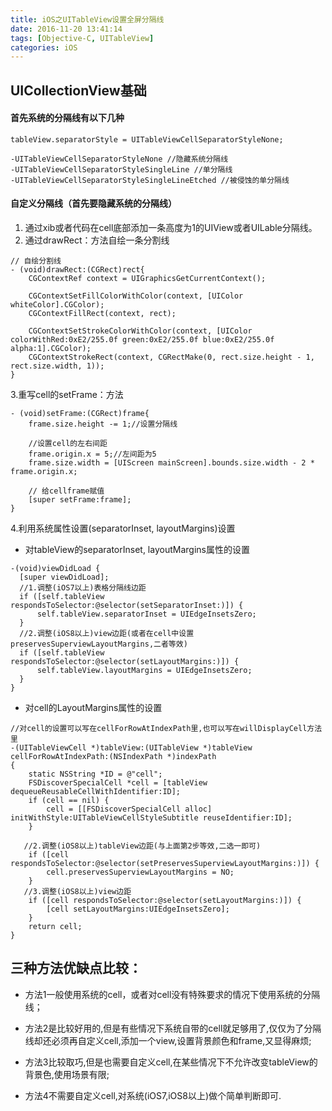 ```yaml
---
title: iOS之UITableView设置全屏分隔线
date: 2016-11-20 13:41:14
tags: [Objective-C, UITableView]
categories: iOS
---
```


## UICollectionView基础
#### 首先系统的分隔线有以下几种
```
tableView.separatorStyle = UITableViewCellSeparatorStyleNone;

-UITableViewCellSeparatorStyleNone //隐藏系统分隔线
-UITableViewCellSeparatorStyleSingleLine //单分隔线
-UITableViewCellSeparatorStyleSingleLineEtched //被侵蚀的单分隔线
```

<!-- more -->

#### 自定义分隔线（首先要隐藏系统的分隔线）
1. 通过xib或者代码在cell底部添加一条高度为1的UIView或者UILable分隔线。
2. 通过drawRect：方法自绘一条分割线

```
// 自绘分割线
- (void)drawRect:(CGRect)rect{
    CGContextRef context = UIGraphicsGetCurrentContext();

    CGContextSetFillColorWithColor(context, [UIColor whiteColor].CGColor);
    CGContextFillRect(context, rect);

    CGContextSetStrokeColorWithColor(context, [UIColor colorWithRed:0xE2/255.0f green:0xE2/255.0f blue:0xE2/255.0f alpha:1].CGColor);
    CGContextStrokeRect(context, CGRectMake(0, rect.size.height - 1, rect.size.width, 1));
}
```
3.重写cell的setFrame：方法
```
- (void)setFrame:(CGRect)frame{
    frame.size.height -= 1;//设置分隔线
    
    //设置cell的左右间距
    frame.origin.x = 5;//左间距为5
    frame.size.width = [UIScreen mainScreen].bounds.size.width - 2 * frame.origin.x;
    
    // 给cellframe赋值
    [super setFrame:frame];
}
```
4.利用系统属性设置(separatorInset, layoutMargins)设置
- 对tableView的separatorInset, layoutMargins属性的设置
```
-(void)viewDidLoad {
  [super viewDidLoad];
  //1.调整(iOS7以上)表格分隔线边距
  if ([self.tableView respondsToSelector:@selector(setSeparatorInset:)]) {
      self.tableView.separatorInset = UIEdgeInsetsZero;
  }
  //2.调整(iOS8以上)view边距(或者在cell中设置preservesSuperviewLayoutMargins,二者等效)
  if ([self.tableView respondsToSelector:@selector(setLayoutMargins:)]) {
      self.tableView.layoutMargins = UIEdgeInsetsZero;
  }
}
```
- 对cell的LayoutMargins属性的设置
```
//对cell的设置可以写在cellForRowAtIndexPath里,也可以写在willDisplayCell方法里
-(UITableViewCell *)tableView:(UITableView *)tableView cellForRowAtIndexPath:(NSIndexPath *)indexPath
{
    static NSString *ID = @"cell";
    FSDiscoverSpecialCell *cell = [tableView dequeueReusableCellWithIdentifier:ID];
    if (cell == nil) {
        cell = [[FSDiscoverSpecialCell alloc] initWithStyle:UITableViewCellStyleSubtitle reuseIdentifier:ID];
    }

   //2.调整(iOS8以上)tableView边距(与上面第2步等效,二选一即可)
    if ([cell respondsToSelector:@selector(setPreservesSuperviewLayoutMargins:)]) {
        cell.preservesSuperviewLayoutMargins = NO;
    }
   //3.调整(iOS8以上)view边距
    if ([cell respondsToSelector:@selector(setLayoutMargins:)]) {
        [cell setLayoutMargins:UIEdgeInsetsZero];
    }
    return cell;
}
```

## 三种方法优缺点比较：

- 方法1一般使用系统的cell，或者对cell没有特殊要求的情况下使用系统的分隔线；

- 方法2是比较好用的,但是有些情况下系统自带的cell就足够用了,仅仅为了分隔线却还必须再自定义cell,添加一个view,设置背景颜色和frame,又显得麻烦;

- 方法3比较取巧,但是也需要自定义cell,在某些情况下不允许改变tableView的背景色,使用场景有限;

- 方法4不需要自定义cell,对系统(iOS7,iOS8以上)做个简单判断即可.


